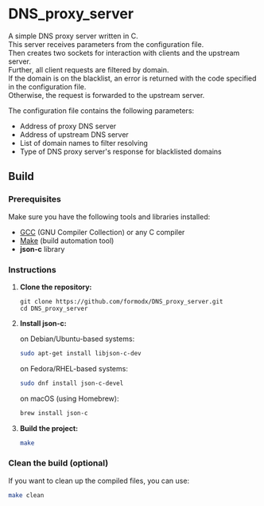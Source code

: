 # DNS_proxy_server
A simple DNS proxy server written in C.  
This server receives parameters from the configuration file.  
Then creates two sockets for interaction with clients and the upstream server.  
Further, all client requests are filtered by domain.  
If the domain is on the blacklist, an error is returned with the code specified in the configuration file.  
Otherwise, the request is forwarded to the upstream server.


The configuration file contains the following parameters:
- Address of proxy DNS server  
- Address of upstream DNS server  
- List of domain names to filter resolving  
- Type of DNS proxy server's response for blacklisted domains


## Build

### Prerequisites
Make sure you have the following tools and libraries installed:
- [GCC](https://gcc.gnu.org) (GNU Compiler Collection) or any C compiler
- [Make](https://www.gnu.org/software/make/) (build automation tool)
- **json-c** library


### Instructions
1. **Clone the repository:**
   ```base
   git clone https://github.com/formodx/DNS_proxy_server.git
   cd DNS_proxy_server
   ```

2. **Install json-c:**  

    on Debian/Ubuntu-based systems:
    ```bash
    sudo apt-get install libjson-c-dev
    ```

    on Fedora/RHEL-based systems:
    ```bash
    sudo dnf install json-c-devel
    ```

    on macOS (using Homebrew):
    ```bash
    brew install json-c
    ```

3. **Build the project:**
   ```bash
   make
   ```


### Clean the build (optional)
If you want to clean up the compiled files, you can use:
```bash
make clean
```

